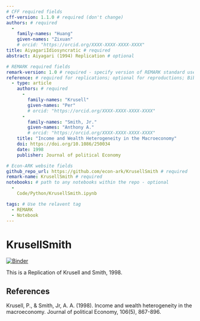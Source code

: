 ```yaml
---
# CFF required fields
cff-version: 1.1.0 # required (don't change)
authors: # required
  -
    family-names: "Huang"
    given-names: "Zixuan" 
	# orcid: "https://orcid.org/XXXX-XXXX-XXXX-XXXX"
title: AiyagariIdiosyncratic # required
abstract: Aiyagari (1994) Replication # optional

# REMARK required fields
remark-version: 1.0 # required - specify version of REMARK standard used
reference: # required for replications; optional for reproductions; BibTex data from original paper
  - type: article
    authors: # required
      -
        family-names: "Krusell"
        given-names: "Per"
		# orcid: "https://orcid.org/XXXX-XXXX-XXXX-XXXX"
      -
        family-names: "Smith, Jr."
        given-names: "Anthony A."
		# orcid: "https://orcid.org/XXXX-XXXX-XXXX-XXXX"
    title: "Income and Wealth Heterogeneity in the Macroeconomy"
    doi: https://doi.org/10.1086/250034
    date: 1998
    publisher: Journal of political Economy

# Econ-ARK website fields
github_repo_url: https://github.com/econ-ark/KrusellSmith # required 	
remark-name: KrusellSmith # required 
notebooks: # path to any notebooks within the repo - optional
  - 
    Code/Python/KrusellSmith.ipynb

tags: # Use the relavent tag
  - REMARK
  - Notebook
---
```




# KrusellSmith

[![Binder](https://mybinder.org/badge_logo.svg)](https://mybinder.org/v2/gh/econ-ark/KrusellSmith/HEAD)

This is a Replication of Krusell and Smith, 1998.


## References

Krusell, P., & Smith, Jr, A. A. (1998). Income and wealth heterogeneity in the macroeconomy. Journal of political Economy, 106(5), 867-896.
